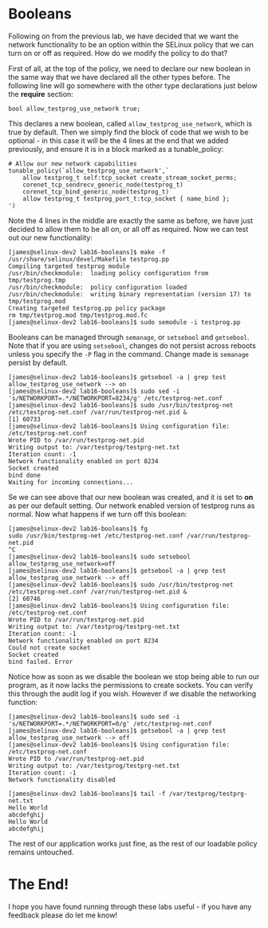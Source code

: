 # Booleans

Following on from the previous lab, we have decided that we want the network functionality to be an option within the SELinux policy that we can turn on or off as required. How do we modify the policy to do that?

First of all, at the top of the policy, we need to declare our new boolean in the same way that we have declared all the other types before. The following line will go somewhere with the other type declarations just below the **require** section:

```
bool allow_testprog_use_network true;
```

This declares a new boolean, called `allow_testprog_use_network`, which is true by default. Then we simply find the block of code that we wish to be optional - in this case it will be the 4 lines at the end that we added previously, and ensure it is in a block marked as a tunable_policy:

```
# Allow our new network capabilities
tunable_policy(`allow_testprog_use_network',`
	allow testprog_t self:tcp_socket create_stream_socket_perms;
	corenet_tcp_sendrecv_generic_node(testprog_t)
	corenet_tcp_bind_generic_node(testprog_t)
	allow testprog_t testprog_port_t:tcp_socket { name_bind };
')
```

Note the 4 lines in the middle are exactly the same as before, we have just decided to allow them to be all on, or all off as required. Now we can test out our new functionality:

```
[james@selinux-dev2 lab16-booleans]$ make -f /usr/share/selinux/devel/Makefile testprog.pp
Compiling targeted testprog module
/usr/bin/checkmodule:  loading policy configuration from tmp/testprog.tmp
/usr/bin/checkmodule:  policy configuration loaded
/usr/bin/checkmodule:  writing binary representation (version 17) to tmp/testprog.mod
Creating targeted testprog.pp policy package
rm tmp/testprog.mod tmp/testprog.mod.fc
[james@selinux-dev2 lab16-booleans]$ sudo semodule -i testprog.pp
```

Booleans can be managed through `semanage`, or `setsebool` and `getsebool`. Note that if you are using `setsebool`, changes do not persist across reboots unless you specify the `-P` flag in the command. Change made is `semanage` persist by default.

```
[james@selinux-dev2 lab16-booleans]$ getsebool -a | grep test
allow_testprog_use_network --> on
[james@selinux-dev2 lab16-booleans]$ sudo sed -i 's/NETWORKPORT=.*/NETWORKPORT=8234/g' /etc/testprog-net.conf
[james@selinux-dev2 lab16-booleans]$ sudo /usr/bin/testprog-net /etc/testprog-net.conf /var/run/testprog-net.pid &
[1] 60733
[james@selinux-dev2 lab16-booleans]$ Using configuration file: /etc/testprog-net.conf
Wrote PID to /var/run/testprog-net.pid
Writing output to: /var/testprog/testprg-net.txt
Iteration count: -1
Network functionality enabled on port 8234
Socket created
bind done
Waiting for incoming connections...
```

Se we can see above that our new boolean was created, and it is set to **on** as per our default setting. Our network enabled version of testprog runs as normal. Now what happens if we turn off this boolean:

```
[james@selinux-dev2 lab16-booleans]$ fg
sudo /usr/bin/testprog-net /etc/testprog-net.conf /var/run/testprog-net.pid
^C
[james@selinux-dev2 lab16-booleans]$ sudo setsebool allow_testprog_use_network=off
[james@selinux-dev2 lab16-booleans]$ getsebool -a | grep test
allow_testprog_use_network --> off
[james@selinux-dev2 lab16-booleans]$ sudo /usr/bin/testprog-net /etc/testprog-net.conf /var/run/testprog-net.pid &
[2] 60746
[james@selinux-dev2 lab16-booleans]$ Using configuration file: /etc/testprog-net.conf
Wrote PID to /var/run/testprog-net.pid
Writing output to: /var/testprog/testprg-net.txt
Iteration count: -1
Network functionality enabled on port 8234
Could not create socket
Socket created
bind failed. Error
```

Notice how as soon as we disable the boolean we stop being able to run our program, as it now lacks the permissions to create sockets. You can verify this through the audit log if you wish. However if we disable the networking function:

```
[james@selinux-dev2 lab16-booleans]$ sudo sed -i 's/NETWORKPORT=.*/NETWORKPORT=0/g' /etc/testprog-net.conf
[james@selinux-dev2 lab16-booleans]$ getsebool -a | grep test
allow_testprog_use_network --> off
[james@selinux-dev2 lab16-booleans]$ Using configuration file: /etc/testprog-net.conf
Wrote PID to /var/run/testprog-net.pid
Writing output to: /var/testprog/testprg-net.txt
Iteration count: -1
Network functionality disabled

[james@selinux-dev2 lab16-booleans]$ tail -f /var/testprog/testprg-net.txt
Hello World
abcdefghij
Hello World
abcdefghij
```

The rest of our application works just fine, as the rest of our loadable policy remains untouched.

# The End!

I hope you have found running through these labs useful - if you have any feedback please do let me know!
